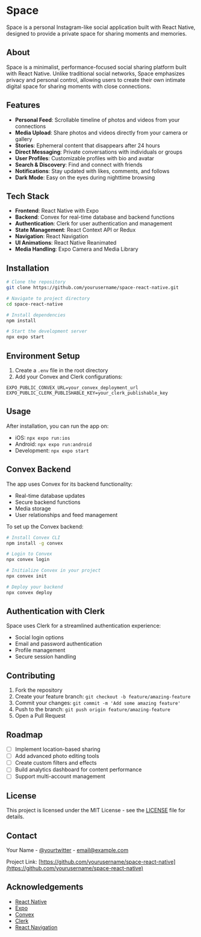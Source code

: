 # Space

Space is a personal Instagram-like social application built with React Native, designed to provide a private space for sharing moments and memories.


## About

Space is a minimalist, performance-focused social sharing platform built with React Native. Unlike traditional social networks, Space emphasizes privacy and personal control, allowing users to create their own intimate digital space for sharing moments with close connections.

## Features

- **Personal Feed**: Scrollable timeline of photos and videos from your connections
- **Media Upload**: Share photos and videos directly from your camera or gallery
- **Stories**: Ephemeral content that disappears after 24 hours
- **Direct Messaging**: Private conversations with individuals or groups
- **User Profiles**: Customizable profiles with bio and avatar
- **Search & Discovery**: Find and connect with friends
- **Notifications**: Stay updated with likes, comments, and follows
- **Dark Mode**: Easy on the eyes during nighttime browsing

## Tech Stack

- **Frontend**: React Native with Expo
- **Backend**: Convex for real-time database and backend functions
- **Authentication**: Clerk for user authentication and management
- **State Management**: React Context API or Redux
- **Navigation**: React Navigation
- **UI Animations**: React Native Reanimated
- **Media Handling**: Expo Camera and Media Library

## Installation

```bash
# Clone the repository
git clone https://github.com/yourusername/space-react-native.git

# Navigate to project directory
cd space-react-native

# Install dependencies
npm install

# Start the development server
npx expo start
```

## Environment Setup

1. Create a `.env` file in the root directory
2. Add your Convex and Clerk configurations:

```
EXPO_PUBLIC_CONVEX_URL=your_convex_deployment_url
EXPO_PUBLIC_CLERK_PUBLISHABLE_KEY=your_clerk_publishable_key
```

## Usage

After installation, you can run the app on:

- iOS: `npx expo run:ios`
- Android: `npx expo run:android`
- Development: `npx expo start`

## Convex Backend

The app uses Convex for its backend functionality:

- Real-time database updates
- Secure backend functions
- Media storage
- User relationships and feed management

To set up the Convex backend:

```bash
# Install Convex CLI
npm install -g convex

# Login to Convex
npx convex login

# Initialize Convex in your project
npx convex init

# Deploy your backend
npx convex deploy
```

## Authentication with Clerk

Space uses Clerk for a streamlined authentication experience:

- Social login options
- Email and password authentication
- Profile management
- Secure session handling

## Contributing

1. Fork the repository
2. Create your feature branch: `git checkout -b feature/amazing-feature`
3. Commit your changes: `git commit -m 'Add some amazing feature'`
4. Push to the branch: `git push origin feature/amazing-feature`
5. Open a Pull Request

## Roadmap

- [ ] Implement location-based sharing
- [ ] Add advanced photo editing tools
- [ ] Create custom filters and effects
- [ ] Build analytics dashboard for content performance
- [ ] Support multi-account management

## License

This project is licensed under the MIT License - see the [LICENSE](LICENSE) file for details.

## Contact

Your Name - [@yourtwitter](https://twitter.com/yourhandle) - email@example.com

Project Link: [https://github.com/yourusername/space-react-native](https://github.com/yourusername/space-react-native)

## Acknowledgements

- [React Native](https://reactnative.dev/)
- [Expo](https://expo.dev/)
- [Convex](https://www.convex.dev/)
- [Clerk](https://clerk.dev/)
- [React Navigation](https://reactnavigation.org/)
